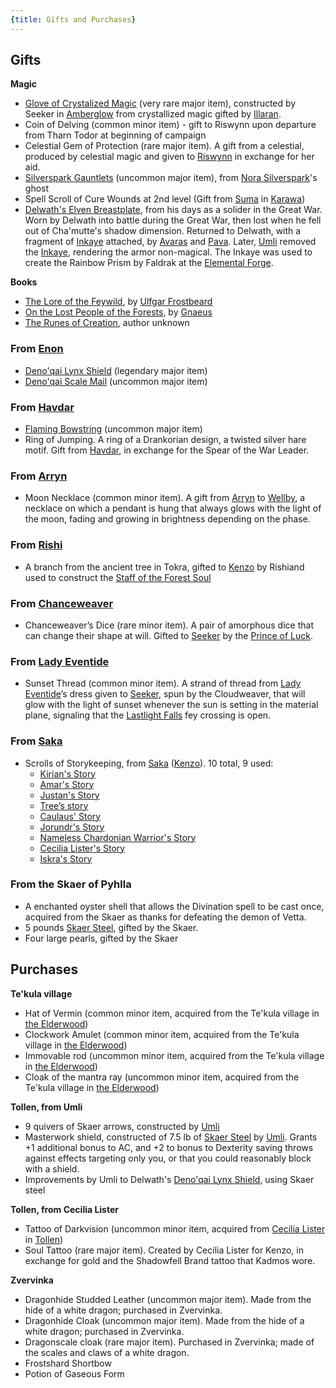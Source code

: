 ```yaml
---
{title: Gifts and Purchases}
---
```


## Gifts

**Magic**
- [Glove of Crystalized Magic](<../treasure/glove-of-crystalized-magic.md>) (very rare major item), constructed by Seeker in [Amberglow](<../../../cosmology/multiverse/echo-realms/feywild/amberglow.md>) from crystallized magic gifted by [Illaran](<../../../people/fey/illaran.md>).
- Coin of Delving (common minor item) - gift to Riswynn upon departure from Tharn Todor at beginning of campaign
- Celestial Gem of Protection (rare major item). A gift from a celestial, produced by celestial magic and given to [Riswynn](<../../../people/pcs/dunmar-fellowship/riswynn.md>) in exchange for her aid.
- [Silverspark Gauntlets](<../treasure/silverspark-gauntlets.md>) (uncommon major item), from [Nora Silverspark](<../../../people/dwarves/nora-silverspark.md>)'s ghost
- Spell Scroll of Cure Wounds at 2nd level (Gift from [Suma](<../../../people/dunmari/suma.md>) in [Karawa](<../../../gazetteer/greater-dunmar/realms/dunmar/eastern-dunmar/karawa.md>)) 
- [Delwath's Elven Breastplate](<../treasure/delwath-s-elven-breastplate.md>), from his days as a solider in the Great War. Worn by Delwath into battle during the Great War, then lost when he fell out of Cha'mutte's shadow dimension. Returned to Delwath, with a fragment of [Inkaye](<../../../things/materials/inkaye.md>) attached, by [Avaras](<../../../people/dunmari/avaras.md>) and [Pava](<../../../people/dunmari/pava.md>). Later, [Umli](<../../../people/other-nonhumans/umli.md>) removed the [Inkaye](<../../../things/materials/inkaye.md>), rendering the armor non-magical. The Inkaye was used to create the Rainbow Prism by Faldrak at the [Elemental Forge](<../../../gazetteer/western-green-sea/cymea/elemental-forge.md>).

**Books**
- [The Lore of the Feywild](<../../../things/books/the-lore-of-the-feywild.md>), by [Ulfgar Frostbeard](<../../../people/dwarves/ulfgar-frostbeard.md>)
- [On the Lost People of the Forests](<../../../things/books/on-the-lost-people-of-the-forests.md>), by [Gnaeus](<../../../people/chardonians/gnaeus.md>)
- [The Runes of Creation](<../../../things/books/the-runes-of-creation.md>), author unknown

### From [Enon](<../../../people/deno-qai/enon.md>)
- [Deno'qai Lynx Shield](<../treasure/deno-qai-lynx-shield.md>) (legendary major item)
- [Deno'qai Scale Mail](<../treasure/deno-qai-scale-mail.md>) (uncommon major item)
### From [Havdar](<../../../people/dunmari/havdar.md>)
- [Flaming Bowstring](<../treasure/flaming-bowstring.md>) (uncommon major item)
- Ring of Jumping. A ring of a Drankorian design, a twisted silver hare motif. Gift from [Havdar](<../../../people/dunmari/havdar.md>), in exchange for the Spear of the War Leader. 
### From [Arryn](<../../../people/other-humans/arryn.md>)
- Moon Necklace (common minor item). A gift from [Arryn](<../../../people/other-humans/arryn.md>) to [Wellby](<../../../people/pcs/dunmar-fellowship/wellby.md>), a necklace on which a pendant is hung that always glows with the light of the moon, fading and growing in brightness depending on the phase.
### From [Rishi](<../../../people/dunmari/rishi.md>)
- A branch from the ancient tree in Tokra, gifted to [Kenzo](<../../../people/pcs/dunmar-fellowship/kenzo.md>) by Rishi[](<#>)and used to construct the [Staff of the Forest Soul](<../treasure/staff-of-the-forest-soul.md>)
### From [Chanceweaver](<../../../people/extraplanar-powers/prince-of-luck.md>)
- Chanceweaver’s Dice (rare minor item). A pair of amorphous dice that can change their shape at will. Gifted to [Seeker](<../../../people/pcs/dunmar-fellowship/seeker.md>) by the [Prince of Luck](<../../../people/extraplanar-powers/prince-of-luck.md>). 
### From [Lady Eventide](<../../../people/fey/lady-eventide.md>)
- Sunset Thread (common minor item). A strand of thread from [Lady Eventide](<../../../people/fey/lady-eventide.md>)’s dress given to [Seeker](<../../../people/pcs/dunmar-fellowship/seeker.md>), spun by the Cloudweaver, that will glow with the light of sunset whenever the sun is setting in the material plane, signaling that the [Lastlight Falls](<../../../cosmology/multiverse/echo-realms/feywild/lastlight-falls.md>) fey crossing is open. 
### From [Saka](<../../../people/dunmari/saka.md>)
- Scrolls of Storykeeping, from [Saka](<../../../people/dunmari/saka.md>) ([Kenzo](<../../../people/pcs/dunmar-fellowship/kenzo.md>)). 10 total, 9 used:
	- [Kirian's Story](<../collected-stories/kirian-s-story.md>)
	- [Amar's Story](<../collected-stories/amar-s-story.md>)
	- [Justan's Story](<../collected-stories/justan-s-story.md>)
	- [Tree’s story](<../collected-stories/trees-story.md>)
	- [Caulaus' Story](<../collected-stories/caulaus-story.md>)
	- [Jorundr's Story](<../collected-stories/jorundr-s-story.md>)
	- [Nameless Chardonian Warrior's Story](<../collected-stories/nameless-chardonian-warrior-s-story.md>)
	- [Cecilia Lister's Story](<../collected-stories/cecilia-lister-s-story.md>)
	- [Iskra's Story](<../collected-stories/iskra-s-story.md>)

### From the Skaer of Pyhlla
- A enchanted oyster shell that allows the Divination spell to be cast once, acquired from the Skaer as thanks for defeating the demon of Vetta.
- 5 pounds [Skaer Steel](<../../../things/materials/skaer-steel.md>), gifted by the Skaer.
- Four large pearls, gifted by the Skaer 
## Purchases

**Te'kula village**
- Hat of Vermin (common minor item, acquired from the Te'kula village in [the Elderwood](<../../../gazetteer/chasa-nahadi-watershed/elderwood.md>))
- Clockwork Amulet (common minor item, acquired from the Te'kula village in [the Elderwood](<../../../gazetteer/chasa-nahadi-watershed/elderwood.md>))
- Immovable rod (uncommon minor item, acquired from the Te'kula village in [the Elderwood](<../../../gazetteer/chasa-nahadi-watershed/elderwood.md>))
- Cloak of the mantra ray (uncommon minor item, acquired from the Te'kula village in [the Elderwood](<../../../gazetteer/chasa-nahadi-watershed/elderwood.md>))

**Tollen, from Umli**
- 9 quivers of Skaer arrows, constructed by [Umli](<../../../people/other-nonhumans/umli.md>)
- Masterwork shield, constructed of 7.5 lb of [Skaer Steel](<../../../things/materials/skaer-steel.md>) by [Umli](<../../../people/other-nonhumans/umli.md>). Grants +1 additional bonus to AC, and +2 to bonus to Dexterity saving throws against effects targeting only you, or that you could reasonably block with a shield. 
- Improvements by Umli to Delwath's [Deno'qai Lynx Shield](<../treasure/deno-qai-lynx-shield.md>), using Skaer steel

**Tollen, from Cecilia Lister**
- Tattoo of Darkvision (uncommon minor item, acquired from [Cecilia Lister](<../../../people/tollenders/cecilia-lister.md>) in [Tollen](<../../../gazetteer/western-green-sea/tollen/tollen.md>))
- Soul Tattoo (rare major item). Created by Cecilia Lister for Kenzo, in exchange for gold and the Shadowfell Brand tattoo that Kadmos wore. 

**Zvervinka**
- Dragonhide Studded Leather (uncommon major item). Made from the hide of a white dragon; purchased in Zvervinka. 
- Dragonhide Cloak (uncommon major item). Made from the hide of a white dragon; purchased in Zvervinka. 
- Dragonscale cloak (rare major item). Purchased in Zvervinka; made of the scales and claws of a white dragon. 
- Frostshard Shortbow
- Potion of Gaseous Form




